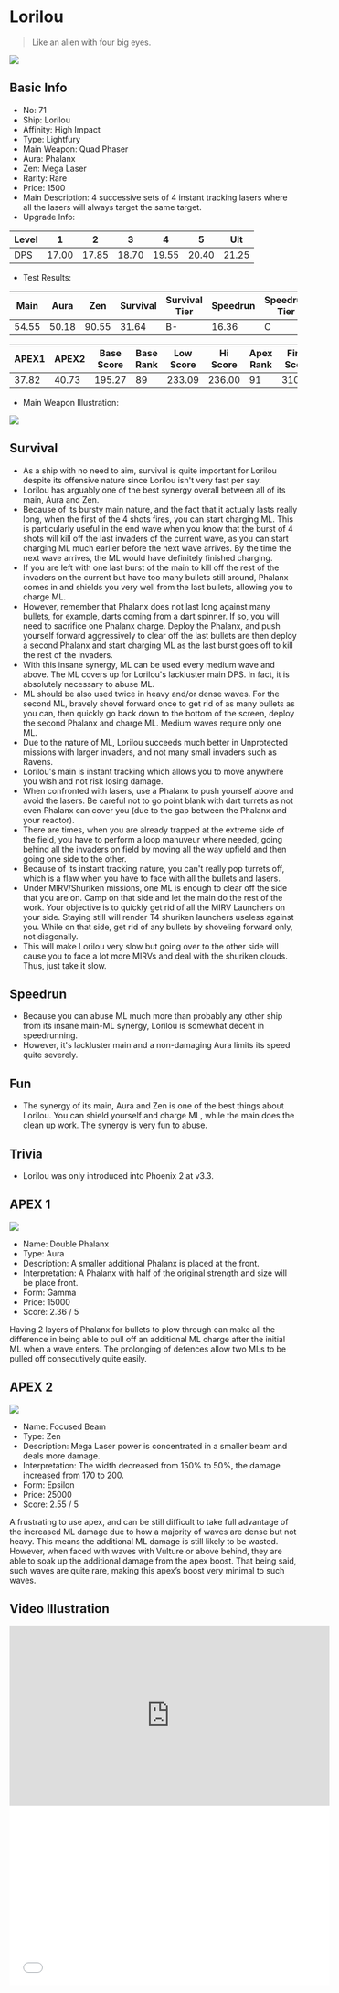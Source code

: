 # Lorilou

> Like an alien with four big eyes.

<img src="/ships/ship_71.png" style={{zoom:1}}/>

## Basic Info

- No: 71
- Ship: Lorilou
- Affinity: High Impact
- Type: Lightfury
- Main Weapon: Quad Phaser
- Aura: Phalanx
- Zen: Mega Laser
- Rarity: Rare
- Price: 1500
- Main Description: 4 successive sets of 4 instant tracking lasers where all the lasers will always target the same target.
- Upgrade Info: 

| Level | 1 | 2 | 3 | 4 | 5 | Ult |
|--|--|--|--|--|--|--|
| DPS | 17.00 | 17.85 | 18.70 | 19.55 | 20.40 | 21.25 |

- Test Results: 

| Main | Aura | Zen | Survival | Survival Tier | Speedrun | Speedrun Tier | Fun | Fun Tier |
|--|--|--|--|--|--|--|--|--|
| 54.55 | 50.18 | 90.55 | 31.64 | B- | 16.36 | C | 26.18 | C |

| APEX1 | APEX2 | Base Score | Base Rank | Low Score | Hi Score | Apex Rank | Final Score | FinalRank |
|--|--|--|--|--|--|--|--|--|
| 37.82 | 40.73 | 195.27 | 89 | 233.09 | 236.00 | 91 | 310.18 | 92 |

- Main Weapon Illustration:

<img src="/illustration/main_71.gif" style={{zoom:1}}/>

## Survival

- As a ship with no need to aim, survival is quite important for Lorilou despite its offensive nature since Lorilou isn't very fast per say.
- Lorilou has arguably one of the best synergy overall between all of its main, Aura and Zen.
- Because of its bursty main nature, and the fact that it actually lasts really long, when the first of the 4 shots fires, you can start charging ML. This is particularly useful in the end wave when you know that the burst of 4 shots will kill off the last invaders of the current wave, as you can start charging ML much earlier before the next wave arrives. By the time the next wave arrives, the ML would have definitely finished charging.
- If you are left with one last burst of the main to kill off the rest of the invaders on the current but have too many bullets still around, Phalanx comes in and shields you very well from the last bullets, allowing you to charge ML.
- However, remember that Phalanx does not last long against many bullets, for example, darts coming from a dart spinner. If so, you will need to sacrifice one Phalanx charge. Deploy the Phalanx, and push yourself forward aggressively to clear off the last bullets are then deploy a second Phalanx and start charging ML as the last burst goes off to kill the rest of the invaders.
- With this insane synergy, ML can be used every medium wave and above. The ML covers up for Lorilou's lackluster main DPS. In fact, it is absolutely necessary to abuse ML.
- ML should be also used twice in heavy and/or dense waves. For the second ML, bravely shovel forward once to get rid of as many bullets as you can, then quickly go back down to the bottom of the screen, deploy the second Phalanx and charge ML. Medium waves require only one ML.
- Due to the nature of ML, Lorilou succeeds much better in Unprotected missions with larger invaders, and not many small invaders such as Ravens.
- Lorilou's main is instant tracking which allows you to move anywhere you wish and not risk losing damage.
- When confronted with lasers, use a Phalanx to push yourself above and avoid the lasers. Be careful not to go point blank with dart turrets as not even Phalanx can cover you (due to the gap between the Phalanx and your reactor).
- There are times, when you are already trapped at the extreme side of the field, you have to perform a loop manuveur where needed, going behind all the invaders on field by moving all the way upfield and then going one side to the other. 
- Because of its instant tracking nature, you can't really pop turrets off, which is a flaw when you have to face with all the bullets and lasers.
- Under MIRV/Shuriken missions, one ML is enough to clear off the side that you are on. Camp on that side and let the main do the rest of the work. Your objective is to quickly get rid of all the MIRV Launchers on your side. Staying still will render T4 shuriken launchers useless against you. While on that side, get rid of any bullets by shoveling forward only, not diagonally.
- This will make Lorilou very slow but going over to the other side will cause you to face a lot more MIRVs and deal with the shuriken clouds. Thus, just take it slow.

## Speedrun

- Because you can abuse ML much more than probably any other ship from its insane main-ML synergy, Lorilou is somewhat decent in speedrunning.
- However, it's lackluster main and a non-damaging Aura limits its speed quite severely.

## Fun

- The synergy of its main, Aura and Zen is one of the best things about Lorilou. You can shield yourself and charge ML, while the main does the clean up work. The synergy is very fun to abuse.

## Trivia

- Lorilou was only introduced into Phoenix 2 at v3.3.

## APEX 1

<img src="/ships/ship_71_apex_1.png" style={{zoom:1}}/>

- Name: Double Phalanx
- Type: Aura
- Description: A smaller additional Phalanx is placed at the front.
- Interpretation: A Phalanx with half of the original strength and size will be place front.
- Form: Gamma
- Price: 15000
- Score: 2.36 / 5

Having 2 layers of Phalanx for bullets to plow through can make all the difference in being able to pull off an additional ML charge after the initial ML when a wave enters. The prolonging of defences allow two MLs to be pulled off consecutively quite easily.

## APEX 2

<img src="/ships/ship_71_apex_2.png" style={{zoom:1}}/>

- Name: Focused Beam
- Type: Zen
- Description: Mega Laser power is concentrated in a smaller beam and deals more damage.
- Interpretation: The width decreased from 150% to 50%, the damage increased from 170 to 200.
- Form: Epsilon
- Price: 25000
- Score: 2.55 / 5

A frustrating to use apex, and can be still difficult to take full advantage of the increased ML damage due to how a majority of waves are dense but not heavy. This means the additional ML damage is still likely to be wasted. However, when faced with waves with Vulture or above behind, they are able to soak up the additional damage from the apex boost. That being said, such waves are quite rare, making this apex’s boost very minimal to such waves.

## Video Illustration

<iframe width="560" height="315" src="https://www.youtube.com/embed/kIRGP0rDLnQ?si=CUSPRse4Gur04YnW" title="YouTube video player" frameborder="0" allow="accelerometer; autoplay; clipboard-write; encrypted-media; gyroscope; picture-in-picture; web-share" referrerpolicy="strict-origin-when-cross-origin" allowfullscreen></iframe>

<br/>

<iframe width="560" height="315" src="//player.bilibili.com/player.html?aid=831397519&bvid=BV1r34y1A75F&cid=1279615174&p=1&autoplay=false" scrolling="no" border="0" frameborder="no" allow="accelerometer; autoplay; clipboard-write; encrypted-media; gyroscope; picture-in-picture; web-share" framespacing="0" allowfullscreen="true"> </iframe>